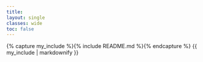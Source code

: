 ```yaml
---
title:  
layout: single
classes: wide
toc: false
---
```

{% capture my_include %}{% include README.md %}{% endcapture %}
{{ my_include | markdownify }}
